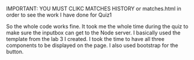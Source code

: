 IMPORTANT: YOU MUST CLIKC MATCHES HISTORY or matches.html in order to see the work I have done for Quiz1

So the whole code works fine. It took me the whole time during the quiz to make sure the inputbox can get to the Node server.
I basically used the template from the lab 3 I created. I took the time to have all three components to be displayed on the page. I also used bootstrap for the button.
